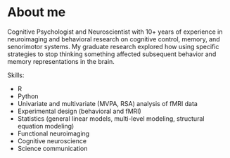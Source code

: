 # About me

Cognitive Psychologist and Neuroscientist with 10+ years of experience in neuroimaging and behavioral research on cognitive control, memory, and senorimotor systems. My graduate research explored how using specific strategies to stop thinking something affected subsequent behavior and memory representations in the brain. 

Skills:
- R
- Python
- Univariate and multivariate (MVPA, RSA) analysis of fMRI data
- Experimental design (behavioral and fMRI)
- Statistics (general linear models, multi-level modeling, structural equation modeling)
- Functional neuroimaging
- Cognitive neuroscience
- Science communication
